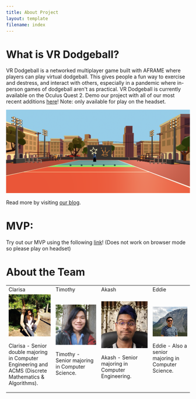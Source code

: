```yaml
---
title: About Project
layout: template
filename: index
---
```

<link rel="stylesheet" type="text/css" media="all" href="css/markdown_styles.css" />

# What is VR Dodgeball?

VR Dodgeball is a networked multiplayer game  built with AFRAME where players can play virtual dodgeball. This gives people a fun way to exercise and destress, and interact with others, especially in a pandemic where in-person games of dodgeball aren't as practical. VR Dodgeball is currently available on the Oculus Quest 2. Demo our project with all of our most recent additions [here](https://aba40.glitch.me/)! Note: only available for play on the headset.

![](./images/main.png)

Read more by visiting [our blog](/xrcapstone21sp-team1/blog).

# MVP:
Try out our MVP using the following [link](https://cate-mvp.glitch.me/)! (Does not work on browser mode so please play on headset)

# About the Team

<table>
    <tr>
        <td> Clarisa </td>
        <td> Timothy </td>
        <td> Akash </td>
        <td> Eddie </td>
    </tr>
    <tr>
        <td>
            <img src="images/clarisa.jpg" alt="Avatar"><br>
            <p>Clarisa - Senior double majoring in Computer Engineering and ACMS (Discrete Mathematics & Algorithms).</p>
        </td>
        <td>
            <img src="images/timothy.jpg" alt="Avatar"><br>
            <p>Timothy - Senior majoring in Computer Science.</p>            
        </td>
        <td>
            <img src="images/akash.jpg" alt="Avatar"><br>
            <p>Akash - Senior majoring in Computer Engineering.</p>            
        </td>
        <td>
            <img src="images/eddie.jpg" alt="Avatar"><br>
            <p>Eddie - Also a senior majoring in Computer Science.</p>            
        </td>
    </tr>
</table>
